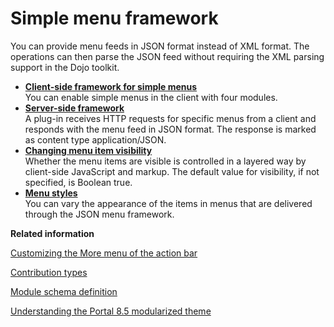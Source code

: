 # Simple menu framework

You can provide menu feeds in JSON format instead of XML format. The operations can then parse the JSON feed without requiring the XML parsing support in the Dojo toolkit.

-   **[Client-side framework for simple menus](../dev-theme/themeopt_cust_clientframe.md)**  
You can enable simple menus in the client with four modules.
-   **[Server-side framework](../dev-theme/themeopt_cust_serverframe.md)**  
A plug-in receives HTTP requests for specific menus from a client and responds with the menu feed in JSON format. The response is marked as content type application/JSON.
-   **[Changing menu item visibility](../dev-theme/themeopt_cust_vis.md)**  
Whether the menu items are visible is controlled in a layered way by client-side JavaScript and markup. The default value for visibility, if not specified, is Boolean true.
-   **[Menu styles](../dev-theme/themeopt_cust_menustyling.md)**  
You can vary the appearance of the items in menus that are delivered through the JSON menu framework.


**Related information**  


[Customizing the More menu of the action bar](../admin-system/epc_custom_more_menu.md)

[Contribution types](../dev-theme/themeopt_contrib_types.md)

[Module schema definition](../dev-theme/themeopt_mod_global.md)

[Understanding the Portal 8.5 modularized theme](../dev-theme/themeopt_defaultparts.md)

